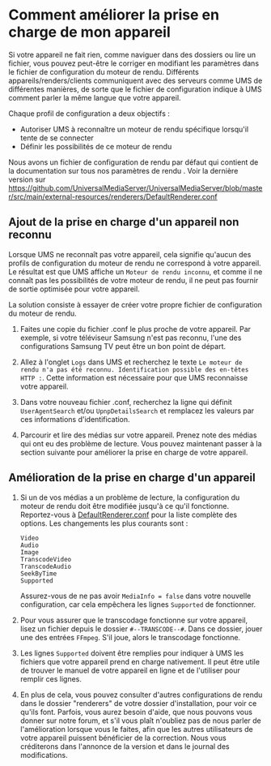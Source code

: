 # Comment améliorer la prise en charge de mon appareil

Si votre appareil ne fait rien, comme naviguer dans des dossiers ou lire un fichier, vous pouvez peut-être le corriger en modifiant les paramètres dans le fichier de configuration du moteur de rendu. Différents appareils/renders/clients communiquent avec des serveurs comme UMS de différentes manières, de sorte que le fichier de configuration indique à UMS comment parler la même langue que votre appareil.

Chaque profil de configuration a deux objectifs :
- Autoriser UMS à reconnaître un moteur de rendu spécifique lorsqu'il tente de se connecter
- Définir les possibilités de ce moteur de rendu

Nous avons un fichier de configuration de rendu par défaut qui contient de la documentation sur tous nos paramètres de rendu . Voir la dernière version sur https://github.com/UniversalMediaServer/UniversalMediaServer/blob/master/src/main/external-resources/renderers/DefaultRenderer.conf

## Ajout de la prise en charge d'un appareil non reconnu

Lorsque UMS ne reconnaît pas votre appareil, cela signifie qu'aucun des profils de configuration du moteur de rendu ne correspond à votre appareil. Le résultat est que UMS affiche un `Moteur de rendu inconnu`, et comme il ne connaît pas les possibilités de votre moteur de rendu, il ne peut pas fournir de sortie optimisée pour votre appareil.

La solution consiste à essayer de créer votre propre fichier de configuration du moteur de rendu.
1. Faites une copie du fichier .conf le plus proche de votre appareil. Par exemple, si votre téléviseur Samsung n'est pas reconnu, l'une des configurations Samsung TV peut être un bon point de départ.

1. Allez à l'onglet `Logs` dans UMS et recherchez le texte `Le moteur de rendu n'a pas été reconnu. Identification possible des en-têtes HTTP :`. Cette information est nécessaire pour que UMS reconnaisse votre appareil.

1. Dans votre nouveau fichier .conf, recherchez la ligne qui définit `UserAgentSearch` et/ou `UpnpDetailsSearch` et remplacez les valeurs par ces informations d'identification.

1. Parcourir et lire des médias sur votre appareil. Prenez note des médias qui ont eu des problème de lecture. Vous pouvez maintenant passer à la section suivante pour améliorer la prise en charge de votre appareil.

## Amélioration de la prise en charge d'un appareil

1. Si un de vos médias a un problème de lecture, la configuration du moteur de rendu doit être modifiée jusqu'à ce qu'il fonctionne. Reportez-vous à [DefaultRenderer.conf](https://raw.github.com/UniversalMediaServer/UniversalMediaServer/master/src/main/external-resources/renderers/DefaultRenderer.conf) pour la liste complète des options. Les changements les plus courants sont :
    ```
    Video
    Audio
    Image
    TranscodeVideo
    TranscodeAudio
    SeekByTime
    Supported
    ```
    Assurez-vous de ne pas avoir `MediaInfo = false` dans votre nouvelle configuration, car cela empêchera les lignes `Supported` de fonctionner.

1. Pour vous assurer que le transcodage fonctionne sur votre appareil, lisez un fichier depuis le dossier `#--TRANSCODE--#`. Dans ce dossier, jouer une des entrées `FFmpeg`. S'il joue, alors le transcodage fonctionne.

1. Les lignes `Supported` doivent être remplies pour indiquer à UMS les fichiers que votre appareil prend en charge nativement. Il peut être utile de trouver le manuel de votre appareil en ligne et de l'utiliser pour remplir ces lignes.

1. En plus de cela, vous pouvez consulter d'autres configurations de rendu dans le dossier "renderers" de votre dossier d'installation, pour voir ce qu'ils font. Parfois, vous aurez besoin d'aide, que nous pouvons vous donner sur notre forum, et s'il vous plaît n'oubliez pas de nous parler de l'amélioration lorsque vous le faites, afin que les autres utilisateurs de votre appareil puissent bénéficier de la correction. Nous vous créditerons dans l'annonce de la version et dans le journal des modifications.
